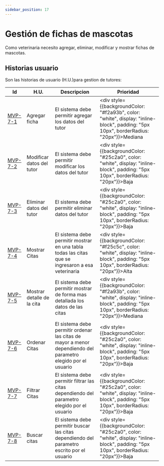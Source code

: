 ```yaml
---
sidebar_position: 17
---
```


# Gestión de fichas de mascotas
Como veterinaria necesito agregar, eliminar, modificar y mostrar fichas de mascotas.

<!-- En la siguiente imagen reprecenta el flujo general de la epica:
![Task Flow de Gestionar citas](/img/gestionar_citas/gestionar_citas_diagrama.svg) -->

## Historias usuario
Son las historias de usuario (H.U.)para gestion de tutores:

| Id | H.U. | Descripcion | Prioridad |
|--------| -------- | -------- | --------|
| [MVP-7-1](./mvp-7-1) | Agregar ficha | El sistema debe permitir agregar los datos del tutor | <div style={{backgroundColor: "#f2a93b", color: "white", display: "inline-block", padding: "5px 10px", borderRadius: "20px"}}>Mediana</div> |
| [MVP-7-2](./mvp-7-2) | Modificar datos del tutor | El sistema debe permitir modificar los datos del tutor | <div style={{backgroundColor: "#25c2a0", color: "white", display: "inline-block", padding: "5px 10px", borderRadius: "20px"}}>Baja</div> |
| [MVP-7-3](./mvp-7-3) | Eliminar datos del tutor | El sistema debe permitir eliminar datos del tutor | <div style={{backgroundColor: "#25c2a0", color: "white", display: "inline-block", padding: "5px 10px", borderRadius: "20px"}}>Baja</div> |
| [MVP-7-4](./mvp-7-4) | Mostrar Citas | El sistema debe permitir mostrar en una tabla todas las citas que se ingresaron a esa veterinaria | <div style={{backgroundColor: "#f25c5c", color: "white", display: "inline-block", padding: "5px 10px", borderRadius: "20px"}}>Alta</div>  |
| [MVP-7-5](./mvp-7-5) | Mostrar detalle de la cita | El sistema debe permitir mostrar de forma mas detallada los datos de las citas | <div style={{backgroundColor: "#f2a93b", color: "white", display: "inline-block", padding: "5px 10px", borderRadius: "20px"}}>Mediana</div> |
| [MVP-7-6](./mvp-7-6) | Ordenar Citas | El sistema debe permitir ordenar las citas de mayor a menor dependiendo del parametro elegido por el usuario | <div style={{backgroundColor: "#25c2a0", color: "white", display: "inline-block", padding: "5px 10px", borderRadius: "20px"}}>Baja</div> |
| [MVP-7-7](./mvp-7-7) | Filtrar Citas | El sistema debe permitir filtrar las citas dependiendo del parametro elegido por el usuario | <div style={{backgroundColor: "#25c2a0", color: "white", display: "inline-block", padding: "5px 10px", borderRadius: "20px"}}>Baja</div> |
| [MVP-7-8](./mvp-7-8) | Buscar citas | El sistema debe permitir buscar las citas dependiendo del parametro escrito por el usuario | <div style={{backgroundColor: "#25c2a0", color: "white", display: "inline-block", padding: "5px 10px", borderRadius: "20px"}}>Baja</div> |


<!-- ## Mockaps
![Mockap de Gestionar citas general](/img/gestionar_citas/gestionar_citas_mockap_general.svg)

![Mockap de Gestionar citas tabla](/img/gestionar_citas/gestionar_citas_mockap_tabla.svg) -->